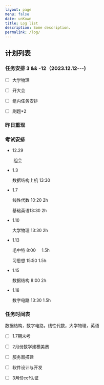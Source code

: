 ```yaml
---
layout: page
menu: false
date: unKown
title: Log list
description: Some description.
permalink: /log/
---
```


## 计划列表

### 任务安排 3 && -12（2023.12.12---)

- [ ] 大学物理

- [ ] 开大会

- [ ] 组内任务安排

- [ ] 刷题*2

### 昨日重现

### 考试安排

- 12.29 

       组会

- 1.3
  
  数据结构上机  13:30

- 1.7
  
  线性代数 10:20   2h
  
  基础英语13:30    2h

- 1.10
  
  大学物理 13:30   2h

- 1.13
  
  毛中特 8:00     1.5h
  
  习思想 15:50   1.5h

- 1.15
  
  数据结构 8:00    2h

- 1.18
  
  数字电路 13:30 1.5h

### 任务时间表

数据结构，数字电路，线性代数，大学物理，英语

- [ ] 1.7期末考

- [ ] 2月份数学建模美赛

- [ ] 服务器搭建

- [ ] 软件设计与开发

- [ ] 3月份ccf认证
